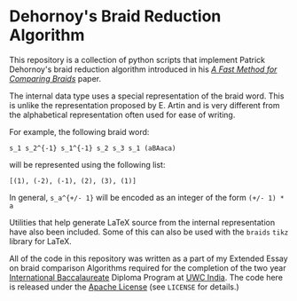# Dehornoy's Braid Reduction Algorithm

This repository is a collection of python scripts that implement Patrick Dehornoy's braid reduction algorithm introduced in his [*A Fast Method for Comparing Braids*](http://www.math.unicaen.fr/~dehornoy/Papers/Dfo.pdf) paper.

The internal data type uses a special representation of the braid word. This is unlike the representation proposed by E. Artin and is very different from the alphabetical representation often used for ease of writing.

For example, the following braid word:

```
s_1 s_2^{-1} s_1^{-1} s_2 s_3 s_1 (aBAaca)
```

will be represented using the following list:

```
[(1), (-2), (-1), (2), (3), (1)]
```

In general, ```s_a^{+/- 1}``` will be encoded as an integer of the form ```(+/- 1) * a```

Utilities that help generate LaTeX source from the internal representation have also been included. Some of this can also be used with the ```braids``` ```tikz``` library for LaTeX.

All of the code in this repository was written as a part of my Extended Essay on braid comparison Algorithms required for the completion of the two year [International Baccalaureate](http://www.ibo.org/) Diploma Program at [UWC India](http://uwcmahindracollege.org/). The code here is released under the [Apache License](http://www.apache.org/licenses/LICENSE-2.0) (see ```LICENSE``` for details.)

